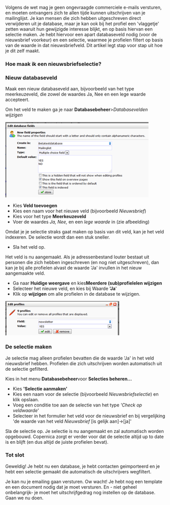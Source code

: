Volgens de wet mag je geen ongevraagde commerciele e-mails versturen, en
moeten ontvangers zich te allen tijde kunnen uitschrijven van je
mailinglijst. Je kan mensen die zich hebben uitgeschreven direct
verwijderen uit je database, maar je kan ook bij het profiel een
'vlaggetje' zetten waaruit hun gewijzigde interesse blijkt, en op basis
hiervan een selectie maken. Je hebt hiervoor een apart databaseveld
nodig (voor de nieuwsbrief voorkeur) en een selectie, waarmee je
profielen filtert op basis van de waarde in dat nieuwsbriefveld. Dit
artikel legt stap voor stap uit hoe je dit zelf maakt.

### Hoe maak ik een nieuwsbriefselectie?

### Nieuw databaseveld

Maak een nieuw databaseveld aan, bijvoorbeeld van het type
meerkeuzeveld, die zowel de waardes Ja, Nee en een lege waarde
accepteert.

Om het veld te maken ga je naar **Databasebeheer**\>*Databasevelden
wijzigen*

![../images/newsletter-preference-field.png](../images/newsletter-preference-field.png "https://pic.vicinity.nl/127/0/112849/newsletter-preference-field.png")

-   Kies **Veld toevoegen**
-   Kies een naam voor het nieuwe veld (bijvoorbeeld *Nieuwsbrief*)
-   Kies voor het type **Meerkeuzeveld**
-   Voer de waardes *Ja, Nee,* en een *lege waarde* in (zie afbeelding)

Omdat je je selectie straks gaat maken op basis van dit veld, kan je het
veld indexeren. De selectie wordt dan een stuk sneller.

-   Sla het veld op.

Het veld is nu aangemaakt. Als je adressenbestand louter bestaat uit
personen die zich hebben ingeschreven (en nog niet uitgeschreven), dan
kan je bij alle profielen alvast de waarde 'Ja' invullen in het nieuw
aangemaakte veld.

-   Ga naar **Huidige weergave** en kies**Meerdere (sub)profielelen
    wijzigen**
-   Selecteer het nieuwe veld, en kies bij Waarde **'Ja**'
-   Klik op **wijzigen** om alle profielen in de database te wijzigen.

![../images/edit-multiple-profiles.png](../images/edit-multiple-profiles.png "https://pic.vicinity.nl/127/0/112847/edit-multiple-profiles.png")

### De selectie maken

Je selectie mag alleen profielen bevatten die de waarde 'Ja' in het veld
nieuwsbrief hebben. Profielen die zich uitschrijven worden automatisch
uit de selectie gefilterd.

Kies in het menu **Databasebeheer**voor **Selecties beheren...**

-   Kies **'Selectie aanmaken'**
-   Kies een naam voor de selectie (bijvoorbeeld *Nieuwsbriefselectie*)
    en klik opslaan.
-   Voeg een conditie toe aan de selectie van het type *'Check op
    veldwaarde*'
-   Selecteer in het formulier het veld voor de nieuwsbrief en bij
    vergelijking 'de waarde van het veld *Nieuwsbrief* [is gelijk
    aan]-\>[ja]'

Sla de selectie op. Je selectie is nu aangemaakt en zal automatisch
worden opgebouwd. Copernica zorgt er verder voor dat de selectie altijd
up to date is en blijft (en dus altijd de juiste profielen bevat).

### Tot slot

Geweldig! Je hebt nu een database, je hebt contacten geimporteerd en je
hebt een selectie gemaakt die automatisch de uitschrijvers wegfiltert.

Je kan nu je emailing gaan versturen. Ow wacht! Je hebt nog een template
en een document nodig dat je moet versturen. En - niet geheel
onbelangrijk- je moet het uitschrijfgedrag nog instellen op de database.
Gaan we nu doen.
